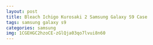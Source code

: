 ```yaml
---
layout: post
title: Bleach Ichigo Kurosaki 2 Samsung Galaxy S9 Case
tags: samsung galaxy s9
categories: samsung
img: 1CGEHGC2hzoCE-zGlQja03qo7lvui8n60
---
```


